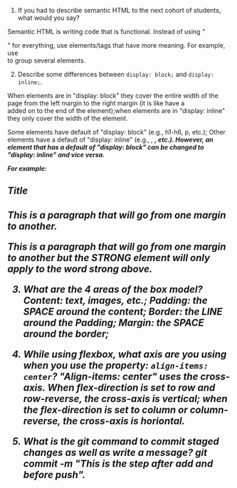 1. If you had to describe semantic HTML to the next cohort of students, what would you say?

Semantic HTML is writing code that is functional. Instead of using "<div>" for everything, use elements/tags that have more meaning. For example, use <section> to group several elements.

2. Describe some differences between ```display: block;``` and ```display: inline;```.

When elements are in "display: block" they cover the entire width of the page from the left margin to the right margin (it is like have a </br> added on to the end of the element);when elements are in "display: inline" they only cover the width of the element. 

Some elements have default of "display: block" (e.g., h1-h6, p, etc.); Other elements have a default of "display: inline" (e.g., <em>, <strong>, etc.). However, an element that has a default of "display: block" can be changed to "display: inline" and vice versa.

For example:
<h1>Title<h2>
<p>This is a paragraph that will go from one margin to another.</p>

<p>This is a paragraph that will go from one margin to another but the <strong>STRONG</strong> element will only apply to the word strong above.</p>

3. What are the 4 areas of the box model?
Content: text, images, etc.;
Padding: the SPACE around the content;
Border: the LINE around the Padding;
Margin: the SPACE around the border;


4. While using flexbox, what axis are you using when you use the property: ```align-items: center```? 
"Align-items: center" uses the cross-axis. When flex-direction is set to row and row-reverse, the cross-axis is vertical; when the flex-direction is set to column or column-reverse, the cross-axis is horiontal. 

5. What is the git command to commit staged changes as well as write a message?
git commit -m "This is the step after add and before push".
